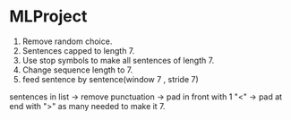 # MLProject

1. Remove random choice. 
2. Sentences capped to length 7.
3. Use stop symbols to make all sentences of length 7.
4. Change sequence length to 7. 
5. feed sentence by sentence(window 7 , stride 7)


sentences in list -> remove punctuation -> pad in front with 1 "<" -> pad at end with ">" as many needed to make it 7.

